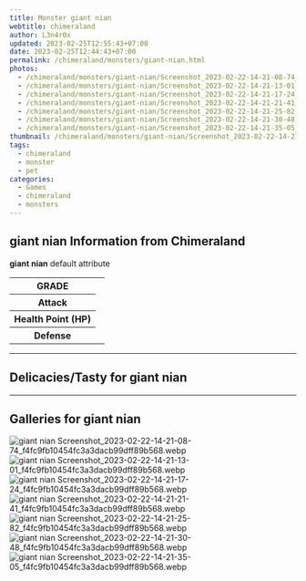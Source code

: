 ```yaml
---
title: Monster giant nian
webtitle: chimeraland
author: L3n4r0x
updated: 2023-02-25T12:55:43+07:00
date: 2023-02-25T12:44:43+07:00
permalink: /chimeraland/monsters/giant-nian.html
photos:
  - /chimeraland/monsters/giant-nian/Screenshot_2023-02-22-14-21-08-74_f4fc9fb10454fc3a3dacb99dff89b568.webp
  - /chimeraland/monsters/giant-nian/Screenshot_2023-02-22-14-21-13-01_f4fc9fb10454fc3a3dacb99dff89b568.webp
  - /chimeraland/monsters/giant-nian/Screenshot_2023-02-22-14-21-17-24_f4fc9fb10454fc3a3dacb99dff89b568.webp
  - /chimeraland/monsters/giant-nian/Screenshot_2023-02-22-14-21-21-41_f4fc9fb10454fc3a3dacb99dff89b568.webp
  - /chimeraland/monsters/giant-nian/Screenshot_2023-02-22-14-21-25-82_f4fc9fb10454fc3a3dacb99dff89b568.webp
  - /chimeraland/monsters/giant-nian/Screenshot_2023-02-22-14-21-30-48_f4fc9fb10454fc3a3dacb99dff89b568.webp
  - /chimeraland/monsters/giant-nian/Screenshot_2023-02-22-14-21-35-05_f4fc9fb10454fc3a3dacb99dff89b568.webp
thumbnail: /chimeraland/monsters/giant-nian/Screenshot_2023-02-22-14-21-08-74_f4fc9fb10454fc3a3dacb99dff89b568.webp
tags:
  - chimeraland
  - monster
  - pet
categories:
  - Games
  - chimeraland
  - monsters
---
```


<section id="bootstrap-wrapper"><link rel="stylesheet" href="https://rawcdn.githack.com/dimaslanjaka/Web-Manajemen/0c3b5aa1813bd4abcd2c11bf3e37928b15c28664/css/bootstrap-5-3-0-alpha3-wrapper.css"/><h2 id="attribute">giant nian Information from Chimeraland</h2><p><b>giant nian</b> default attribute <table><tr><th>GRADE</th><td></td></tr><tr><th>Attack</th><td></td></tr><tr><th>Health Point (HP)</th><td></td></tr><tr><th>Defense</th><td></td></tr></table></p><hr/><h2 id="delicacies">Delicacies/Tasty for giant nian</h2><div class="bg-dark text-light"></div><hr/><div id="gallery"><h2>Galleries for giant nian</h2><div class="row"><div class="col-lg-6 col-12"><img src="/chimeraland/monsters/giant-nian/Screenshot_2023-02-22-14-21-08-74_f4fc9fb10454fc3a3dacb99dff89b568.webp" alt="giant nian Screenshot_2023-02-22-14-21-08-74_f4fc9fb10454fc3a3dacb99dff89b568.webp"/></div><div class="col-lg-6 col-12"><img src="/chimeraland/monsters/giant-nian/Screenshot_2023-02-22-14-21-13-01_f4fc9fb10454fc3a3dacb99dff89b568.webp" alt="giant nian Screenshot_2023-02-22-14-21-13-01_f4fc9fb10454fc3a3dacb99dff89b568.webp"/></div><div class="col-lg-6 col-12"><img src="/chimeraland/monsters/giant-nian/Screenshot_2023-02-22-14-21-17-24_f4fc9fb10454fc3a3dacb99dff89b568.webp" alt="giant nian Screenshot_2023-02-22-14-21-17-24_f4fc9fb10454fc3a3dacb99dff89b568.webp"/></div><div class="col-lg-6 col-12"><img src="/chimeraland/monsters/giant-nian/Screenshot_2023-02-22-14-21-21-41_f4fc9fb10454fc3a3dacb99dff89b568.webp" alt="giant nian Screenshot_2023-02-22-14-21-21-41_f4fc9fb10454fc3a3dacb99dff89b568.webp"/></div><div class="col-lg-6 col-12"><img src="/chimeraland/monsters/giant-nian/Screenshot_2023-02-22-14-21-25-82_f4fc9fb10454fc3a3dacb99dff89b568.webp" alt="giant nian Screenshot_2023-02-22-14-21-25-82_f4fc9fb10454fc3a3dacb99dff89b568.webp"/></div><div class="col-lg-6 col-12"><img src="/chimeraland/monsters/giant-nian/Screenshot_2023-02-22-14-21-30-48_f4fc9fb10454fc3a3dacb99dff89b568.webp" alt="giant nian Screenshot_2023-02-22-14-21-30-48_f4fc9fb10454fc3a3dacb99dff89b568.webp"/></div><div class="col-lg-6 col-12"><img src="/chimeraland/monsters/giant-nian/Screenshot_2023-02-22-14-21-35-05_f4fc9fb10454fc3a3dacb99dff89b568.webp" alt="giant nian Screenshot_2023-02-22-14-21-35-05_f4fc9fb10454fc3a3dacb99dff89b568.webp"/></div></div></div></section>